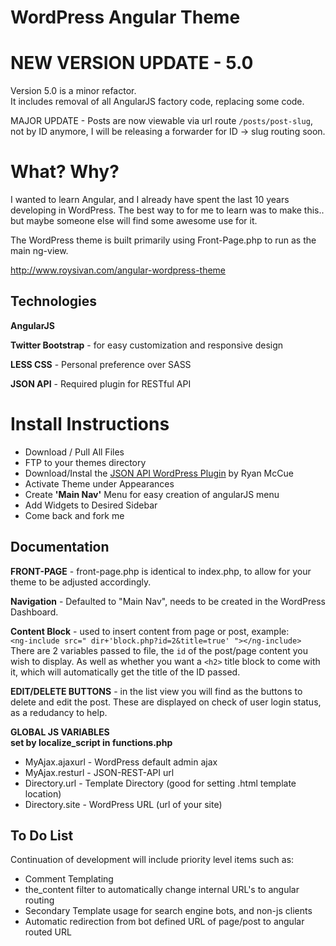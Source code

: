WordPress Angular Theme
=======================

NEW VERSION UPDATE - 5.0
==========================

Version 5.0 is a minor refactor.  
It includes removal of all AngularJS factory code, replacing some code.
  
MAJOR UPDATE -
Posts are now viewable via url route `/posts/post-slug`, not by ID anymore, I will be releasing a forwarder for ID -> slug routing soon.  

What? Why?
==========
I wanted to learn Angular, and I already have spent the last 10 years developing in WordPress. The best way to for me to learn was to make this.. but maybe someone else will find some awesome use for it.

The WordPress theme is built primarily using Front-Page.php to run as the main ng-view.

http://www.roysivan.com/angular-wordpress-theme

Technologies
------------
**AngularJS**

**Twitter Bootstrap** - for easy customization and responsive design

**LESS CSS** - Personal preference over SASS

**JSON API** - Required plugin for RESTful API


Install Instructions
=====================
+ Download / Pull All Files
+ FTP to your themes directory
+ Download/Instal the [JSON API WordPress Plugin](http://wordpress.org/plugins/json-rest-api/) by Ryan McCue
+ Activate Theme under Appearances
+ Create **'Main Nav'** Menu for easy creation of angularJS menu
+ Add Widgets to Desired Sidebar
+ Come back and fork me


Documentation
--------------  
  
**FRONT-PAGE** - front-page.php is identical to index.php, to allow for your theme to be adjusted accordingly. 

**Navigation** - Defaulted to "Main Nav", needs to be created in the WordPress Dashboard.  
  
**Content Block** - used to insert content from page or post, 
	example:  
	`<ng-include src=" dir+'block.php?id=2&title=true' "></ng-include>`  
There are 2 variables passed to file, the `id` of the post/page content you wish to display. 
As well as whether you want a `<h2>` title block to come with it, which will automatically get the title of the ID passed.

**EDIT/DELETE BUTTONS** - in the list view you will find as the buttons to delete and edit the post. These are displayed on check of user login status, as a redudancy to help.  
  
**GLOBAL JS VARIABLES**  
__set by localize_script in functions.php__  
+ MyAjax.ajaxurl - WordPress default admin ajax  
+ MyAjax.resturl - JSON-REST-API url  
+ Directory.url - Template Directory (good for setting .html template location)
+ Directory.site - WordPress URL (url of your site)


To Do List
-------------
Continuation of development will include priority level items such as:
+ Comment Templating
+ the_content filter to automatically change internal URL's to angular routing
+ Secondary Template usage for search engine bots, and non-js clients
+ Automatic redirection from bot defined URL of page/post to angular routed URL

